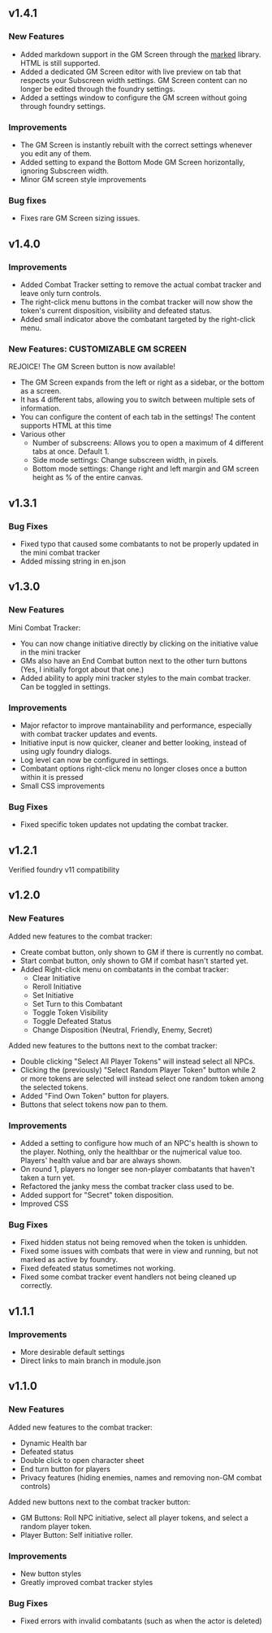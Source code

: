 ## v1.4.1

### New Features

- Added markdown support in the GM Screen through the [marked](https://github.com/markedjs/marked) library. HTML is still supported.
- Added a dedicated GM Screen editor with live preview on tab that respects your Subscreen width settings. GM Screen content can no longer be edited through the foundry settings.
- Added a settings window to configure the GM screen without going through foundry settings.

### Improvements

- The GM Screen is instantly rebuilt with the correct settings whenever you edit any of them.
- Added setting to expand the Bottom Mode GM Screen horizontally, ignoring Subscreen width.
- Minor GM screen style improvements

### Bug fixes
- Fixes rare GM Screen sizing issues. 

## v1.4.0

### Improvements
- Added Combat Tracker setting to remove the actual combat tracker and leave only turn controls.
- The right-click menu buttons in the combat tracker will now show the token's current disposition, visibility and defeated status.
- Added small indicator above the combatant targeted by the right-click menu.

### New Features: CUSTOMIZABLE GM SCREEN

REJOICE! The GM Screen button is now available!

- The GM Screen expands from the left or right as a sidebar, or the bottom as a screen.
- It has 4 different tabs, allowing you to switch between multiple sets of information.
- You can configure the content of each tab in the settings! The content supports HTML at this time
- Various other
  - Number of subscreens: Allows you to open a maximum of 4 different tabs at once. Default 1.
  - Side mode settings: Change subscreen width, in pixels.
  - Bottom mode settings: Change right and left margin and GM screen height as % of the entire canvas.

## v1.3.1

### Bug Fixes
- Fixed typo that caused some combatants to not be properly updated in the mini combat tracker
- Added missing string in en.json


## v1.3.0

### New Features
Mini Combat Tracker:
- You can now change initiative directly by clicking on the initiative value in the mini tracker
- GMs also have an End Combat button next to the other turn buttons (Yes, I initially forgot about that one.)
- Added ability to apply mini tracker styles to the main combat tracker. Can be toggled in settings.

### Improvements
- Major refactor to improve mantainability and performance, especially with combat tracker updates and events.
- Initiative input is now quicker, cleaner and better looking, instead of using ugly foundry dialogs.
- Log level can now be configured in settings.
- Combatant options right-click menu no longer closes once a button within it is pressed
- Small CSS improvements

### Bug Fixes
- Fixed specific token updates not updating the combat tracker.

## v1.2.1

Verified foundry v11 compatibility

## v1.2.0

### New Features

Added new features to the combat tracker:
- Create combat button, only shown to GM if there is currently no combat.
- Start combat button, only shown to GM if combat hasn't started yet.
- Added Right-click menu on combatants in the combat tracker:
  - Clear Initiative
  - Reroll Initiative
  - Set Initiative
  - Set Turn to this Combatant
  - Toggle Token Visibility
  - Toggle Defeated Status
  - Change Disposition (Neutral, Friendly, Enemy, Secret)

Added new features to the buttons next to the combat tracker:
- Double clicking "Select All Player Tokens" will instead select all NPCs.
- Clicking the (previously) "Select Random Player Token" button while 2 or more tokens are selected will instead select one random token among the selected tokens.
- Added "Find Own Token" button for players.
- Buttons that select tokens now pan to them.

### Improvements
- Added a setting to configure how much of an NPC's health is shown to the player. Nothing, only the healthbar or the nujmerical value too. Players' health value and bar are always shown.
- On round 1, players no longer see non-player combatants that haven't taken a turn yet.
- Refactored the janky mess the combat tracker class used to be.
- Added support for "Secret" token disposition.
- Improved CSS

### Bug Fixes

- Fixed hidden status not being removed when the token is unhidden.
- Fixed some issues with combats that were in view and running, but not marked as active by foundry.
- Fixed defeated status sometimes not working.
- Fixed some combat tracker event handlers not being cleaned up correctly.

## v1.1.1

### Improvements
- More desirable default settings
- Direct links to main branch in module.json

## v1.1.0

### New Features

Added new features to the combat tracker:
- Dynamic Health bar
- Defeated status
- Double click to open character sheet
- End turn button for players
- Privacy features (hiding enemies, names and removing non-GM combat controls)

Added new buttons next to the combat tracker button:
- GM Buttons: Roll NPC initiative, select all player tokens, and select a random player token.
- Player Button: Self initiative roller.

### Improvements
- New button styles
- Greatly improved combat tracker styles

### Bug Fixes

- Fixed errors with invalid combatants (such as when the actor is deleted)
